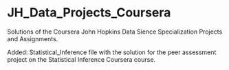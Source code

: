 # JH_Data_Projects_Coursera
Solutions of the Coursera John Hopkins Data Sience Specialization Projects and Assignments.

Added:
Statistical_Inference file with the solution for the peer assessment project on the Statistical Inference Coursera course.
